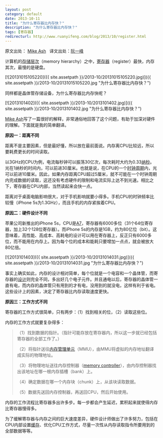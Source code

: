 ```yaml
---
layout: post
category: default
date: 2013-10-11
title: "为什么寄存器比内存快？"
description: "为什么寄存器比内存快？"
tags: [寄存器]
redirecturl: http://www.ruanyifeng.com/blog/2013/10/register.html
---
```



原文出处： [Mike Ash](http://www.mikeash.com/pyblog/friday-qa-2013-10-11-why-registers-are-fast-and-ram-is-slow.html)   译文出处：[阮一峰](http://www.ruanyifeng.com/blog/2013/10/register.html)


计算机的[存储层次](http://zh.wikipedia.org/wiki/%E5%AD%98%E5%82%A8%E5%B1%82%E6%AC%A1)（memory hierarchy）之中，[寄存器](http://zh.wikipedia.org/wiki/%E5%AF%84%E5%AD%98%E5%99%A8)（register）最快，内存其次，最慢的是硬盘。

[![20131015105220]({{ site.assetpath }}/2013-10/20131015105220.jpg)]({{ site.assetpath }}/2013-10/20131015105220.jpg "为什么寄存器比内存快？")

同样都是晶体管存储设备，为什么寄存器比内存快呢？

[![2013101402]({{ site.assetpath }}/2013-10/2013101402.jpg)]({{ site.assetpath }}/2013-10/2013101402.jpg "为什么寄存器比内存快？")

[Mike Ash](http://www.mikeash.com/pyblog/friday-qa-2013-10-11-why-registers-are-fast-and-ram-is-slow.html)写了一篇很好的解释，非常通俗地回答了这个问题，有助于加深对硬件的理解。下面就是我的简单翻译。

**原因一：距离不同**

距离不是主要因素，但是最好懂，所以放在最前面说。内存离CPU比较远，所以要耗费更长的时间读取。

以3GHz的CPU为例，电流每秒钟可以振荡30亿次，每次耗时大约为0.33[纳秒](http://en.wikipedia.org/wiki/Nanosecond)。光在1纳秒的时间内，可以前进30厘米。也就是说，在CPU的一个[时钟周期](http://zh.wikipedia.org/wiki/%E6%97%B6%E9%92%9F%E9%A2%91%E7%8E%87)内，光可以前进10厘米。因此，如果内存距离CPU超过5厘米，就不可能在一个时钟周期内完成数据的读取，这还没有考虑硬件的限制和电流实际上达不到光速。相比之下，寄存器在CPU内部，当然读起来会快一点。

距离对于桌面电脑影响很大，对于手机影响就要小得多。手机CPU的时钟频率比较慢（iPhone 5s为1.3GHz），而且手机的内存紧挨着CPU。

**原因二：硬件设计不同**

苹果公司新推出的iPhone 5s，CPU是[A7](http://en.wikipedia.org/wiki/Apple_A7)，寄存器有6000多位（31个64位寄存器，加上32个128位寄存器）。而iPhone 5s的内存是1GB，约为80亿位（bit）。这意味着，高性能、高成本、高耗电的设计可以用在寄存器上，反正只有6000多位，而不能用在内存上。因为每个位的成本和能耗只要增加一点点，就会被放大80亿倍。

[![2013101403]({{ site.assetpath }}/2013-10/20131014031.jpg)]({{ site.assetpath }}/2013-10/20131014031.jpg "为什么寄存器比内存快？")

事实上确实如此，内存的设计相对简单，每个位就是一个电容和一个晶体管，而寄存器的[设计](http://en.wikipedia.org/wiki/Register_file#Array)则完全不同，多出好几个电子元件。并且通电以后，寄存器的晶体管一直有电，而内存的晶体管只有用到的才有电，没用到的就没电，这样有利于省电。这些设计上的因素，决定了寄存器比内存读取速度更快。

**原因三：工作方式不同**

寄存器的工作方式很简单，只有两步：（1）找到相关的位，（2）读取这些位。

内存的工作方式就要复杂得多：

> （1）找到数据的指针。（指针可能存放在寄存器内，所以这一步就已经包括寄存器的全部工作了。）
>
> （2）将指针送往[内存管理单元](http://zh.wikipedia.org/wiki/%E5%86%85%E5%AD%98%E7%AE%A1%E7%90%86%E5%8D%95%E5%85%83)（MMU），由MMU将虚拟的内存地址翻译成实际的物理地址。
>
> （3）将物理地址送往内存控制器（[memory
> controller](http://en.wikipedia.org/wiki/Memory_controller)），由内存控制器找出该地址在哪一根内存插槽（bank）上。
>
> （4）确定数据在哪一个内存块（chunk）上，从该块读取数据。
>
> （5）数据先送回内存控制器，再送回CPU，然后开始使用。

内存的工作流程比寄存器多出许多步。每一步都会产生延迟，累积起来就使得内存比寄存器慢得多。

为了缓解寄存器与内存之间的巨大速度差异，硬件设计师做出了许多努力，包括在CPU内部设置[缓存](http://zh.wikipedia.org/wiki/CPU%E7%BC%93%E5%AD%98)、优化CPU工作方式，尽量一次性从内存读取指令所要用到的全部数据等等。
